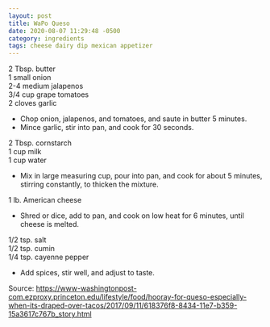 ```yaml
---
layout: post
title: WaPo Queso
date: 2020-08-07 11:29:48 -0500
category: ingredients
tags: cheese dairy dip mexican appetizer
---
```

2 Tbsp. butter  
1 small onion  
2-4 medium jalapenos  
3/4 cup grape tomatoes  
2 cloves garlic  

  * Chop onion, jalapenos, and tomatoes, and saute in butter 5 minutes.
  * Mince garlic, stir into pan, and cook for 30 seconds.

2 Tbsp. cornstarch  
1 cup milk  
1 cup water  

  * Mix in large measuring cup, pour into pan, and cook for about 5 minutes, stirring constantly, to thicken the mixture.

1 lb. American cheese  

  * Shred or dice, add to pan, and cook on low heat for 6 minutes, until cheese is melted.

1/2 tsp. salt  
1/2 tsp. cumin  
1/4 tsp. cayenne pepper  

  * Add spices, stir well, and adjust to taste.

Source: <a href="https://www-washingtonpost-com.ezproxy.princeton.edu/lifestyle/food/hooray-for-queso-especially-when-its-draped-over-tacos/2017/09/11/618376f8-8434-11e7-b359-15a3617c767b_story.html">https://www-washingtonpost-com.ezproxy.princeton.edu/lifestyle/food/hooray-for-queso-especially-when-its-draped-over-tacos/2017/09/11/618376f8-8434-11e7-b359-15a3617c767b_story.html</a>
